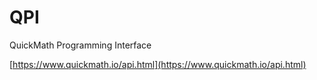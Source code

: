 # QPI
QuickMath Programming Interface

[https://www.quickmath.io/api.html](https://www.quickmath.io/api.html)
